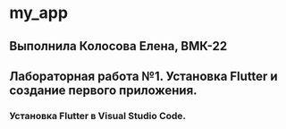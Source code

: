 # my_app
## Выполнила Колосова Елена, ВМК-22
## Лабораторная работа №1. Установка Flutter и создание первого приложения.

### Установка Flutter в Visual Studio Code.

